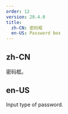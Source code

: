```yaml
---
order: 12
version: 20.4.0
title:
  zh-CN: 密码框
  en-US: Password box
---
```


## zh-CN

密码框。

## en-US

Input type of password.
